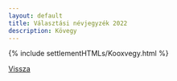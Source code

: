 ```yaml
---
layout: default
title: Választási névjegyzék 2022
description: Kövegy
---
```


{% include settlementHTMLs/Kooxvegy.html %}

[Vissza](./)